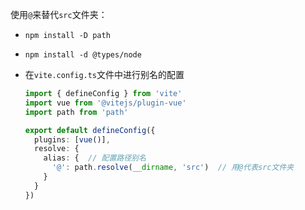 使用`@`来替代`src`文件夹：

- `npm install -D path`

- `npm install -d @types/node`

- 在`vite.config.ts`文件中进行别名的配置

  ```ts
  import { defineConfig } from 'vite'
  import vue from '@vitejs/plugin-vue'
  import path from 'path'
  
  export default defineConfig({
    plugins: [vue()],
    resolve: {
      alias: {  // 配置路径别名
        '@': path.resolve(__dirname, 'src')  // 用@代表src文件夹
      }
    }
  })
  ```

  

  

  
